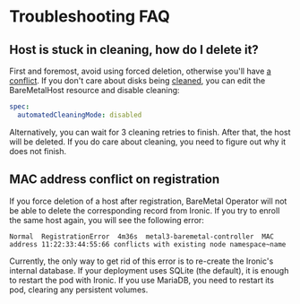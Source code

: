 # Troubleshooting FAQ

## Host is stuck in cleaning, how do I delete it?

First and foremost, avoid using forced deletion, otherwise you'll have [a
conflict](#mac-address-conflict-on-registration). If you don't care about disks
being [cleaned](automated_cleaning.md), you can edit the BareMetalHost resource
and disable cleaning:

```yaml
spec:
  automatedCleaningMode: disabled
```

Alternatively, you can wait for 3 cleaning retries to finish. After that, the
host will be deleted. If you do care about cleaning, you need to figure out why
it does not finish.

## MAC address conflict on registration

If you force deletion of a host after registration, BareMetal Operator will not
be able to delete the corresponding record from Ironic. If you try to enroll
the same host again, you will see the following error:

```text
Normal  RegistrationError  4m36s  metal3-baremetal-controller  MAC address 11:22:33:44:55:66 conflicts with existing node namespace~name
```

Currently, the only way to get rid of this error is to re-create the Ironic's
internal database. If your deployment uses SQLite (the default), it is enough
to restart the pod with Ironic. If you use MariaDB, you need to restart its
pod, clearing any persistent volumes.

